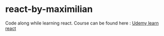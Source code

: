 # react-by-maximilian
Code along while learning react.
Course can be found here : [Udemy learn react](https://www.udemy.com/share/101Wby/)
